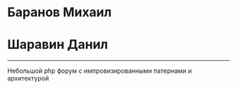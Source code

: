 # Баранов Михаил
# Шаравин Данил


--------------------------------------
Небольшой php форум с импровизированными патернами и архитектурой
